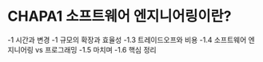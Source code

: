 # CHAPA1 소프트웨어 엔지니어링이란?
-1 시간과 변경
-1 규모의 확장과 효율성
-1.3 트레이드오프와 비용
-1.4 소프트웨어 엔지니어링 vs 프로그래밍
-1.5 마치며
-1.6 핵심 정리
